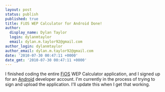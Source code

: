 ```yaml
---
layout: post
status: publish
published: true
title: FiOS WEP Calculator for Android Done!
author:
  display_name: Dylan Taylor
  login: dylanmtaylor
  email: dylan.m.taylor92@gmail.com
author_login: dylanmtaylor
author_email: dylan.m.taylor92@gmail.com
date: '2010-07-30 00:47:11 +0000'
date_gmt: '2010-07-30 00:47:11 +0000'
---
```

<p>I finished coding the entire <a class="zem_slink" title="Verizon FiOS" rel="wikipedia" href="http://en.wikipedia.org/wiki/Verizon_FiOS">FiOS</a> WEP Calculator application, and I signed up for an <a class="zem_slink" title="Android" rel="homepage" href="http://code.google.com/android/">Android</a> developer account. I'm currently in the process of trying to sign and upload the application. I'll update this when I get that working.</p>
